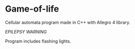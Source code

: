 # Game-of-life
Cellular automata program made in C++ with Allegro 4 library.

*EPILEPSY WARNING*

Program includes flashing lights.
